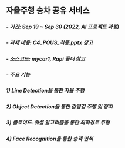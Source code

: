 ## 자율주행 승차 공유 서비스 
##### - 기간: Sep 19 ~ Sep 30 (2022, AI 프로젝트 과정)
##### - 과제 내용: C4_POUS_최종.pptx 참고
##### - 소스코드: mycar1, Rapi 폴더 참고
##### - 주요 기능
##### 1) Line Detection을 통한 자율 주행
##### 2) Object Detection을 통한 갈림길 주행 및 정지
##### 3) 플로이드-워셜 알고리즘을 통한 최적경로 주행
##### 4) Face Recognition을 통한 승객 인식
